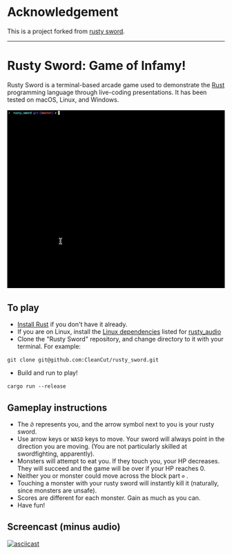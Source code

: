 # Acknowledgement

This is a project forked from [rusty sword].

---

# Rusty Sword: Game of Infamy!

Rusty Sword is a terminal-based arcade game used to demonstrate the [Rust] programming language
through live-coding presentations. It has been tested on macOS, Linux, and Windows.

![screen cast of game Rusty Sword](./screencast.gif)

## To play

- [Install Rust] if you don't have it already.
- If you are on Linux, install the [Linux dependencies] listed for [rusty_audio]
- Clone the "Rusty Sword" repository, and change directory to it with your terminal. For example:

```
git clone git@github.com:CleanCut/rusty_sword.git
```

- Build and run to play!

```
cargo run --release
```

## Gameplay instructions

- The `⦲` represents you, and the arrow symbol next to you is your rusty sword.
- Use arrow keys or `WASD` keys to move. Your sword will always point in the direction you are moving. (You are not particularly skilled at swordfighting, apparently).
- Monsters will attempt to eat you. If they touch you, your HP decreases. They will succeed and the game will be over if your HP reaches 0.
- Neither you or monster could move across the block part `⊘` .
- Touching a monster with your rusty sword will instantly kill it (naturally, since monsters are unsafe).
- Scores are different for each monster. Gain as much as you can.
- Have fun!

## Screencast (minus audio)

[![asciicast](https://asciinema.org/a/308544.svg)](https://asciinema.org/a/308544)

[rusty sword]: https://github.com/CleanCut/rusty_sword
[install rust]: https://www.rust-lang.org/tools/install
[linux dependencies]: https://github.com/CleanCut/rusty_audio#dependencies-on-linux
[rust]: https://www.rust-lang.org/
[rusty_audio]: https://github.com/CleanCut/rusty_audio

